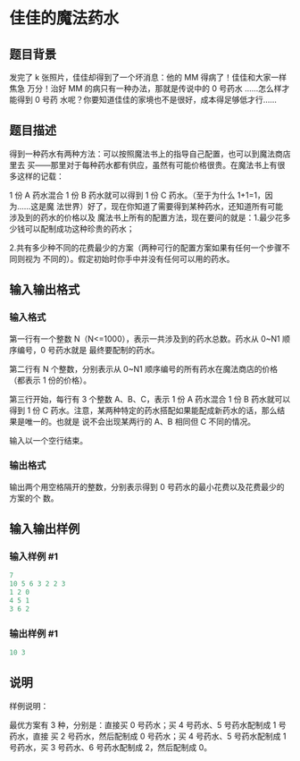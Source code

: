 # 佳佳的魔法药水

## 题目背景

发完了 k 张照片，佳佳却得到了一个坏消息：他的 MM 得病了！佳佳和大家一样焦急 万分！治好 MM 的病只有一种办法，那就是传说中的 0 号药水 ……怎么样才能得到 0 号药 水呢？你要知道佳佳的家境也不是很好，成本得足够低才行……

## 题目描述

得到一种药水有两种方法：可以按照魔法书上的指导自己配置，也可以到魔法商店里去 买——那里对于每种药水都有供应，虽然有可能价格很贵。在魔法书上有很多这样的记载：

1 份 A 药水混合 1 份 B 药水就可以得到 1 份 C 药水。（至于为什么 1+1=1，因为……这是魔 法世界）好了，现在你知道了需要得到某种药水，还知道所有可能涉及到的药水的价格以及 魔法书上所有的配置方法，现在要问的就是：1.最少花多少钱可以配制成功这种珍贵的药水；

2.共有多少种不同的花费最少的方案（两种可行的配置方案如果有任何一个步骤不同则视为 不同的）。假定初始时你手中并没有任何可以用的药水。

## 输入输出格式

### 输入格式

第一行有一个整数 N（N<=1000），表示一共涉及到的药水总数。药水从 0~N­1 顺序编号，0 号药水就是 最终要配制的药水。

第二行有 N 个整数，分别表示从 0~N­1 顺序编号的所有药水在魔法商店的价格（都表示 1 份的价格）。

第三行开始，每行有 3 个整数 A、B、C，表示 1 份 A 药水混合 1 份 B 药水就可以得到 1 份 C 药水。注意，某两种特定的药水搭配如果能配成新药水的话，那么结果是唯一的。也就是 说不会出现某两行的 A、B 相同但 C 不同的情况。

输入以一个空行结束。

### 输出格式

输出两个用空格隔开的整数，分别表示得到 0 号药水的最小花费以及花费最少的方案的个 数。

## 输入输出样例

### 输入样例 #1

```cpp
7 
10 5 6 3 2 2 3 
1 2 0 
4 5 1 
3 6 2

```
### 输出样例 #1

```cpp
10 3
```


## 说明

样例说明：

最优方案有 3 种，分别是：直接买 0 号药水；买 4 号药水、5 号药水配制成 1 号药水，直接 买 2 号药水，然后配制成 0 号药水；买 4 号药水、5 号药水配制成 1 号药水，买 3 号药水、6 号药水配制成 2，然后配制成 0。


